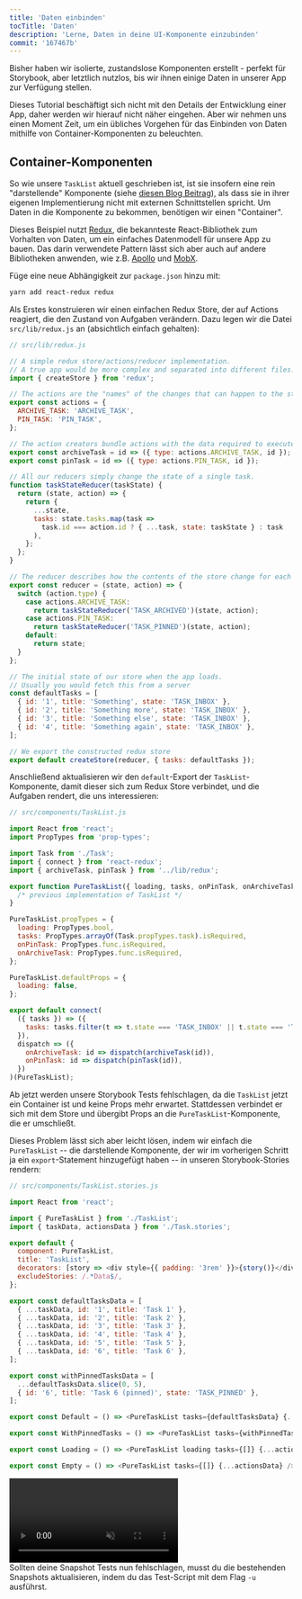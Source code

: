 ```yaml
---
title: 'Daten einbinden'
tocTitle: 'Daten'
description: 'Lerne, Daten in deine UI-Komponente einzubinden'
commit: '167467b'
---
```


Bisher haben wir isolierte, zustandslose Komponenten erstellt - perfekt für Storybook, aber letztlich nutzlos, bis wir ihnen einige Daten in unserer App zur Verfügung stellen.

Dieses Tutorial beschäftigt sich nicht mit den Details der Entwicklung einer App, daher werden wir hierauf nicht näher eingehen. Aber wir nehmen uns einen Moment Zeit, um ein übliches Vorgehen für das Einbinden von Daten mithilfe von Container-Komponenten zu beleuchten.

## Container-Komponenten

So wie unsere `TaskList` aktuell geschrieben ist, ist sie insofern eine rein "darstellende" Komponente (siehe [diesen Blog Beitrag](https://medium.com/@dan_abramov/smart-and-dumb-components-7ca2f9a7c7d0)), als dass sie in ihrer eigenen Implementierung nicht mit externen Schnittstellen spricht. Um Daten in die Komponente zu bekommen, benötigen wir einen "Container".

Dieses Beispiel nutzt [Redux](https://redux.js.org/), die bekannteste React-Bibliothek zum Vorhalten von Daten, um ein einfaches Datenmodell für unsere App zu bauen. Das darin verwendete Pattern lässt sich aber auch auf andere Bibliotheken anwenden, wie z.B. [Apollo](https://www.apollographql.com/client/) und [MobX](https://mobx.js.org/).

Füge eine neue Abhängigkeit zur `package.json` hinzu mit:

```bash
yarn add react-redux redux
```

Als Erstes konstruieren wir einen einfachen Redux Store, der auf Actions reagiert, die den Zustand von Aufgaben verändern. Dazu legen wir die Datei `src/lib/redux.js` an (absichtlich einfach gehalten):

```javascript
// src/lib/redux.js

// A simple redux store/actions/reducer implementation.
// A true app would be more complex and separated into different files.
import { createStore } from 'redux';

// The actions are the "names" of the changes that can happen to the store
export const actions = {
  ARCHIVE_TASK: 'ARCHIVE_TASK',
  PIN_TASK: 'PIN_TASK',
};

// The action creators bundle actions with the data required to execute them
export const archiveTask = id => ({ type: actions.ARCHIVE_TASK, id });
export const pinTask = id => ({ type: actions.PIN_TASK, id });

// All our reducers simply change the state of a single task.
function taskStateReducer(taskState) {
  return (state, action) => {
    return {
      ...state,
      tasks: state.tasks.map(task =>
        task.id === action.id ? { ...task, state: taskState } : task
      ),
    };
  };
}

// The reducer describes how the contents of the store change for each action
export const reducer = (state, action) => {
  switch (action.type) {
    case actions.ARCHIVE_TASK:
      return taskStateReducer('TASK_ARCHIVED')(state, action);
    case actions.PIN_TASK:
      return taskStateReducer('TASK_PINNED')(state, action);
    default:
      return state;
  }
};

// The initial state of our store when the app loads.
// Usually you would fetch this from a server
const defaultTasks = [
  { id: '1', title: 'Something', state: 'TASK_INBOX' },
  { id: '2', title: 'Something more', state: 'TASK_INBOX' },
  { id: '3', title: 'Something else', state: 'TASK_INBOX' },
  { id: '4', title: 'Something again', state: 'TASK_INBOX' },
];

// We export the constructed redux store
export default createStore(reducer, { tasks: defaultTasks });
```

Anschließend aktualisieren wir den `default`-Export der `TaskList`-Komponente, damit dieser sich zum Redux Store verbindet, und die Aufgaben rendert, die uns interessieren:

```javascript
// src/components/TaskList.js

import React from 'react';
import PropTypes from 'prop-types';

import Task from './Task';
import { connect } from 'react-redux';
import { archiveTask, pinTask } from '../lib/redux';

export function PureTaskList({ loading, tasks, onPinTask, onArchiveTask }) {
  /* previous implementation of TaskList */
}

PureTaskList.propTypes = {
  loading: PropTypes.bool,
  tasks: PropTypes.arrayOf(Task.propTypes.task).isRequired,
  onPinTask: PropTypes.func.isRequired,
  onArchiveTask: PropTypes.func.isRequired,
};

PureTaskList.defaultProps = {
  loading: false,
};

export default connect(
  ({ tasks }) => ({
    tasks: tasks.filter(t => t.state === 'TASK_INBOX' || t.state === 'TASK_PINNED'),
  }),
  dispatch => ({
    onArchiveTask: id => dispatch(archiveTask(id)),
    onPinTask: id => dispatch(pinTask(id)),
  })
)(PureTaskList);
```

Ab jetzt werden unsere Storybook Tests fehlschlagen, da die `TaskList` jetzt ein Container ist und keine Props mehr erwartet. Stattdessen verbindet er sich mit dem Store und übergibt Props an die `PureTaskList`-Komponente, die er umschließt.

Dieses Problem lässt sich aber leicht lösen, indem wir einfach die `PureTaskList` -- die darstellende Komponente, der wir im vorherigen Schritt ja ein `export`-Statement hinzugefügt haben -- in unseren Storybook-Stories rendern:

```javascript
// src/components/TaskList.stories.js

import React from 'react';

import { PureTaskList } from './TaskList';
import { taskData, actionsData } from './Task.stories';

export default {
  component: PureTaskList,
  title: 'TaskList',
  decorators: [story => <div style={{ padding: '3rem' }}>{story()}</div>],
  excludeStories: /.*Data$/,
};

export const defaultTasksData = [
  { ...taskData, id: '1', title: 'Task 1' },
  { ...taskData, id: '2', title: 'Task 2' },
  { ...taskData, id: '3', title: 'Task 3' },
  { ...taskData, id: '4', title: 'Task 4' },
  { ...taskData, id: '5', title: 'Task 5' },
  { ...taskData, id: '6', title: 'Task 6' },
];

export const withPinnedTasksData = [
  ...defaultTasksData.slice(0, 5),
  { id: '6', title: 'Task 6 (pinned)', state: 'TASK_PINNED' },
];

export const Default = () => <PureTaskList tasks={defaultTasksData} {...actionsData} />;

export const WithPinnedTasks = () => <PureTaskList tasks={withPinnedTasksData} {...actionsData} />;

export const Loading = () => <PureTaskList loading tasks={[]} {...actionsData} />;

export const Empty = () => <PureTaskList tasks={[]} {...actionsData} />;
```

<video autoPlay muted playsInline loop>
  <source
    src="/intro-to-storybook/finished-tasklist-states.mp4"
    type="video/mp4"
  />
</video>

<div class="aside">
Sollten deine Snapshot Tests nun fehlschlagen, musst du die bestehenden Snapshots aktualisieren, indem du das Test-Script mit dem Flag <code>-u</code> ausführst.
</div>
